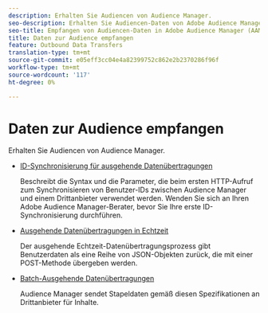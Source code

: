 ```yaml
---
description: Erhalten Sie Audiencen von Audience Manager.
seo-description: Erhalten Sie Audiencen-Daten von Adobe Audience Manager (AAM).
seo-title: Empfangen von Audiencen-Daten in Adobe Audience Manager (AAM)
title: Daten zur Audience empfangen
feature: Outbound Data Transfers
translation-type: tm+mt
source-git-commit: e05eff3cc04e4a82399752c862e2b2370286f96f
workflow-type: tm+mt
source-wordcount: '117'
ht-degree: 0%

---
```



# Daten zur Audience empfangen

Erhalten Sie Audiencen von Audience Manager.

* [ID-Synchronisierung für ausgehende Datenübertragungen](id-sync-outbound.md)

   Beschreibt die Syntax und die Parameter, die beim ersten HTTP-Aufruf zum Synchronisieren von Benutzer-IDs zwischen Audience Manager und einem Drittanbieter verwendet werden. Wenden Sie sich an Ihren Adobe Audience Manager-Berater, bevor Sie Ihre erste ID-Synchronisierung durchführen.

* [Ausgehende Datenübertragungen in Echtzeit](real-time-outbound-transfers/real-time-outbound-transfers.md)

   Der ausgehende Echtzeit-Datenübertragungsprozess gibt Benutzerdaten als eine Reihe von JSON-Objekten zurück, die mit einer POST-Methode übergeben werden.

* [Batch-Ausgehende Datenübertragungen](batch-outbound-transfers/batch-outbound-overview.md)

   Audience Manager sendet Stapeldaten gemäß diesen Spezifikationen an Drittanbieter für Inhalte.

